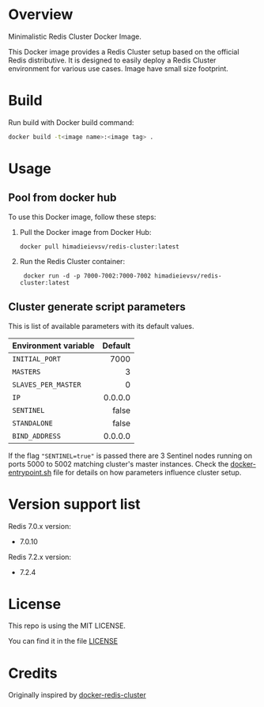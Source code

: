 # Overview

Minimalistic Redis Cluster Docker Image.

This Docker image provides a Redis Cluster setup based on the official Redis distributive. It is designed to easily deploy a Redis Cluster environment for various use cases. Image have small size footprint.

# Build

Run build with Docker build command:
```bash
docker build -t<image name>:<image tag> . 
```

# Usage


## Pool from docker hub

To use this Docker image, follow these steps:
1. Pull the Docker image from Docker Hub:
   ```
   docker pull himadieievsv/redis-cluster:latest
   ```
2. Run the Redis Cluster container:
   ```
    docker run -d -p 7000-7002:7000-7002 himadieievsv/redis-cluster:latest
   ```

## Cluster generate script parameters 

This is list of available parameters with its default values.

| Environment variable |    Default |
|----------------------|-----------:|
| `INITIAL_PORT`       |       7000 |
| `MASTERS`            |          3 |
| `SLAVES_PER_MASTER`  |          0 | 
| `IP`                 |    0.0.0.0 | 
| `SENTINEL`           |      false |
| `STANDALONE`         |      false |
| `BIND_ADDRESS`       |    0.0.0.0 |

If the flag `"SENTINEL=true"` is passed there are 3 Sentinel nodes running on ports 5000 to 5002 matching cluster's master instances.
Check the [docker-entrypoint.sh](docker-entrypoint.sh) file for details on how parameters influence cluster setup.

# Version support list
Redis 7.0.x version:
- 7.0.10
  
Redis 7.2.x version:
- 7.2.4

# License

This repo is using the MIT LICENSE.

You can find it in the file [LICENSE](LICENSE)


# Credits
Originally inspired by [docker-redis-cluster](https://github.com/Grokzen/docker-redis-cluster)